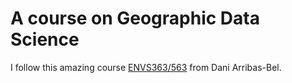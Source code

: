 # A course on Geographic Data Science

I follow this amazing course [ENVS363/563](https://darribas.org/gds_course/content/home.html) from Dani Arribas-Bel.